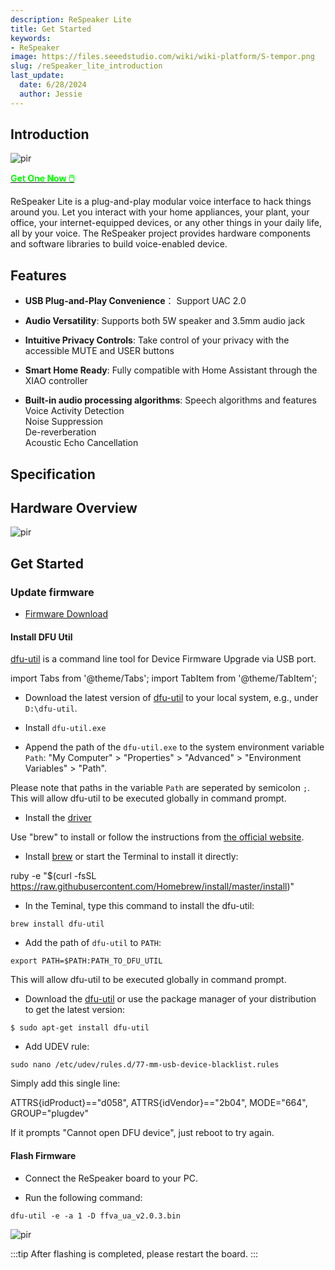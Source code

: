 ```yaml
---
description: ReSpeaker Lite
title: Get Started
keywords:
- ReSpeaker
image: https://files.seeedstudio.com/wiki/wiki-platform/S-tempor.png
slug: /reSpeaker_lite_introduction
last_update:
  date: 6/28/2024
  author: Jessie
---
```


## Introduction


<p style={{textAlign: 'center'}}><img src="https://files.seeedstudio.com/wiki/SenseCAP/respeaker/intro.png" alt="pir" width={800} height="auto" /></p>

<div class="get_one_now_container" style={{textAlign: 'center'}}>
    <a class="get_one_now_item" href="https://www.seeedstudio.com/SenseCAP-Multi-Platform-LoRaWAN-Indoor-Gateway-SX1302-US915-p-5472.html">
            <strong><span><font color={'FFFFFF'} size={"4"}> Get One Now 🖱️</font></span></strong>
    </a>
</div>



ReSpeaker Lite is a plug-and-play modular voice interface to hack things around you. Let you interact with your home appliances, your plant, your office, your internet-equipped devices, or any other things in your daily life, all by your voice. The ReSpeaker project provides hardware components and software libraries to build voice-enabled device.

## Features

* **USB Plug-and-Play Convenience**： Support UAC 2.0

* **Audio Versatility**: Supports both 5W speaker and 3.5mm audio jack

* **Intuitive Privacy Controls**: Take control of your privacy with the accessible MUTE and USER buttons

* **Smart Home Ready**: Fully compatible with Home Assistant through the XIAO controller

* **Built-in audio processing algorithms**:
 Speech algorithms and features<br/>
 Voice Activity Detection<br/>
 Noise Suppression<br/>
 De-reverberation<br/>
 Acoustic Echo Cancellation<br/>

## Specification


## Hardware Overview

<p style={{textAlign: 'center'}}><img src="https://files.seeedstudio.com/wiki/SenseCAP/respeaker/hardware.png" alt="pir" width={500} height="auto" /></p>


## Get Started

### Update firmware

* [Firmware Download](https://files.seeedstudio.com/wiki/SenseCAP/respeaker/ffva_ua_v2.0.3.bin)


#### Install DFU Util

[dfu-util](http://dfu-util.sourceforge.net/) is a command line tool for Device Firmware Upgrade via USB port.

import Tabs from '@theme/Tabs';
import TabItem from '@theme/TabItem';

<Tabs>
<TabItem value="win" label="Windows">

* Download the latest version of [dfu-util](http://dfu-util.sourceforge.net/releases) to your local system, e.g., under `D:\dfu-util`.

* Install `dfu-util.exe`

* Append the path of the `dfu-util.exe` to the system environment variable `Path`: "My Computer" > "Properties" > "Advanced" > "Environment Variables" > "Path". 

Please note that paths in the variable `Path` are seperated by semicolon `;`. This will allow dfu-util to be executed globally in command prompt.

* Install the [driver](https://zadig.akeo.ie/)


</TabItem>

<TabItem value="mac" label="MacOS">

Use "brew" to install or follow the instructions from [the official website](http://dfu-util.sourceforge.net/).

* Install [brew](http://brew.sh/) or start the Terminal to install it directly:

ruby -e "$(curl -fsSL https://raw.githubusercontent.com/Homebrew/install/master/install)"

* In the Teminal, type this command to install the dfu-util:

```
brew install dfu-util
```

* Add the path of `dfu-util` to `PATH`:
```
export PATH=$PATH:PATH_TO_DFU_UTIL
```

This will allow dfu-util to be executed globally in command prompt.


</TabItem>

<TabItem value="lin" label="Linux">

* Download the [dfu-util](http://dfu-util.sourceforge.net/releases/dfu-util-0.8-binaries/linux-i386/) or use the package manager of your distribution to get the latest version:

```
$ sudo apt-get install dfu-util
```
* Add UDEV rule:

```
sudo nano /etc/udev/rules.d/77-mm-usb-device-blacklist.rules
```

Simply add this single line:

ATTRS{idProduct}=="d058", ATTRS{idVendor}=="2b04", MODE="664", GROUP="plugdev"

If it prompts "Cannot open DFU device", just reboot to try again.
</TabItem>

</Tabs>




#### Flash Firmware


* Connect the ReSpeaker board to your PC.

* Run the following command:
```
dfu-util -e -a 1 -D ffva_ua_v2.0.3.bin
```
<p style={{textAlign: 'center'}}><img src="https://files.seeedstudio.com/wiki/SenseCAP/respeaker/flash-done.png" alt="pir" width={500} height="auto" /></p>

:::tip
After flashing is completed, please restart the board.
:::





